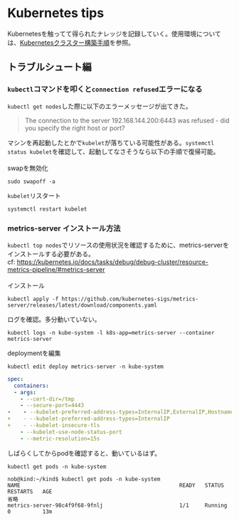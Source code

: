 # Kubernetes tips
Kubernetesを触ってて得られたナレッジを記録していく。使用環境については、[Kubernetesクラスター構築手順](Kubernetesクラスター構築手順.md)を参照。



## トラブルシュート編

### `kubectl`コマンドを叩くと`connection refused`エラーになる
`kubectl get nodes`した際に以下のエラーメッセージが出てきた。
>The connection to the server 192.168.144.200:6443 was refused - did you specify the right host or port?

マシンを再起動したとかで`kubelet`が落ちている可能性がある。`systemctl status kubelet`を確認して、起動してなさそうなら以下の手順で復帰可能。  
<br>
swapを無効化
```
sudo swapoff -a
```
`kubelet`リスタート
```
systemctl restart kubelet
```

### metrics-server インストール方法
`kubectl top nodes`でリソースの使用状況を確認するために、metrics-serverをインストールする必要がある。  
cf: https://kubernetes.io/docs/tasks/debug/debug-cluster/resource-metrics-pipeline/#metrics-server  
<br>
インストール
```
kubectl apply -f https://github.com/kubernetes-sigs/metrics-server/releases/latest/download/components.yaml
```

ログを確認。多分動いていない。
```
kubectl logs -n kube-system -l k8s-app=metrics-server --container metrics-server
```

deploymentを編集
```
kubectl edit deploy metrics-server -n kube-system
```
```deployment.yaml
spec:
  containers:
  - args:
    - --cert-dir=/tmp
    - --secure-port=4443
-    - --kubelet-preferred-address-types=InternalIP,ExternalIP,Hostname
+    - --kubelet-preferred-address-types=InternalIP
+    - --kubelet-insecure-tls
    - --kubelet-use-node-status-port
    - --metric-resolution=15s
```

しばらくしてからpodを確認すると、動いているはず。
```
kubectl get pods -n kube-system
```
```
nob@kind:~/kind$ kubectl get pods -n kube-system
NAME                                                  READY   STATUS    RESTARTS   AGE
省略
metrics-server-98c4f9f68-9fnlj                        1/1     Running   0          13m
```

